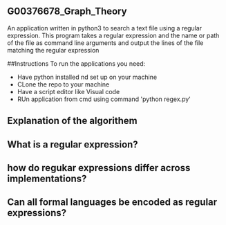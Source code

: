 ## G00376678_Graph_Theory
An application written in python3 to search a text file using a regular expression. This program takes a regular expression and the name or path of the file as command line arguments and output the lines of the file matching the regular expression

##Instructions
To run the applications you need:
* Have python installed nd set up on your machine
* CLone the repo to your machine
* Have a script editor like Visual code
* RUn application from cmd using command 'python regex.py'

## Explanation of the algorithem

## What is a regular expression?

## how do regukar expressions differ across implementations?

## Can all formal languages be encoded as regular expressions?
